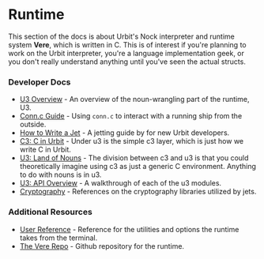 # Runtime

This section of the docs is about Urbit's Nock interpreter and runtime system **Vere**, which is written in C. This is of interest if you're planning to work on the Urbit interpreter, you're a language implementation geek, or you don't really understand anything until you've seen the actual structs.

### Developer Docs

- [U3 Overview](urbit-docs/system/runtime/concepts/u3) - An overview of the noun-wrangling part of the runtime, U3.
- [Conn.c Guide](urbit-docs/system/runtime/guides/conn) - Using `conn.c` to interact with a running ship from the outside.
- [How to Write a Jet](urbit-docs/system/runtime/guides/jetting) - A jetting guide by for new Urbit developers.
- [C3: C in Urbit](urbit-docs/system/runtime/reference/c) - Under u3 is the simple c3 layer, which is just how we write C in Urbit.
- [U3: Land of Nouns](urbit-docs/system/runtime/reference/nouns) - The division between c3 and u3 is that you could theoretically imagine using c3 as just a generic C environment. Anything to do with nouns is in u3.
- [U3: API Overview](urbit-docs/system/runtime/reference/api) - A walkthrough of each of the u3 modules.
- [Cryptography](urbit-docs/system/runtime/reference/cryptography) - References on the cryptography libraries utilized by jets.

### Additional Resources

- [User Reference](urbit-docs/manual/running/vere) - Reference for the utilities and options the runtime takes from the terminal.
- [The Vere Repo](https://github.com/urbit/vere) - Github repository for the runtime.
